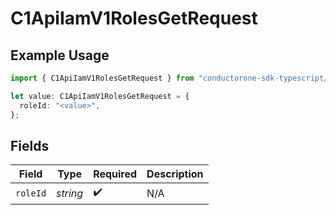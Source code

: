 # C1ApiIamV1RolesGetRequest

## Example Usage

```typescript
import { C1ApiIamV1RolesGetRequest } from "conductorone-sdk-typescript/sdk/models/operations";

let value: C1ApiIamV1RolesGetRequest = {
  roleId: "<value>",
};
```

## Fields

| Field              | Type               | Required           | Description        |
| ------------------ | ------------------ | ------------------ | ------------------ |
| `roleId`           | *string*           | :heavy_check_mark: | N/A                |
